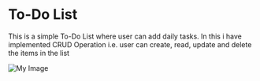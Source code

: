 # To-Do List
This is a simple To-Do List where user can add daily tasks. In this i have implemented CRUD Operation i.e. user can create, read, update and delete the items in the list

![My Image](images/my-image.jpg)
